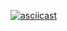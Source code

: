 [![asciicast](https://asciinema.org/a/e4JfL20VZSAYp93ZhoWJ6JkSq.svg)](https://asciinema.org/a/e4JfL20VZSAYp93ZhoWJ6JkSq)
